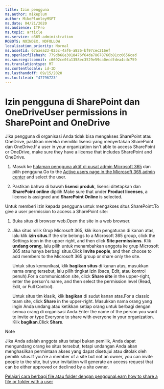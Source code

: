```yaml
---
title: Izin pengguna
ms.author: mikeplum
author: MikePlumleyMSFT
ms.date: 04/21/2020
ms.audience: ITPro
ms.topic: article
ms.service: o365-administration
ROBOTS: NOINDEX, NOFOLLOW
localization_priority: Normal
ms.assetid: 67aaea23-025c-4af6-a826-bf97cec216ef
ms.openlocfilehash: 779db68e3018476f64da78678766b81cc0656cad
ms.sourcegitcommit: c6692ce0fa1358ec3529e59ca0ecdfdea4cdc759
ms.translationtype: MT
ms.contentlocale: id-ID
ms.lasthandoff: 09/15/2020
ms.locfileid: "47796723"
---
```

# <a name="user-permissions-in-sharepoint-and-onedrive"></a><span data-ttu-id="2f926-102">Izin pengguna di SharePoint dan OneDrive</span><span class="sxs-lookup"><span data-stu-id="2f926-102">User permissions in SharePoint and OneDrive</span></span>

<span data-ttu-id="2f926-103">Jika pengguna di organisasi Anda tidak bisa mengakses SharePoint atau OneDrive, pastikan mereka memiliki lisensi yang menyertakan SharePoint dan OneDrive.</span><span class="sxs-lookup"><span data-stu-id="2f926-103">If a user in your organization isn't able to access SharePoint or OneDrive, make sure they have a license that includes SharePoint and OneDrive.</span></span> 
  
1. <span data-ttu-id="2f926-104">Masuk ke [halaman pengguna aktif di pusat admin Microsoft 365](https://portal.office.com/adminportal/home#/users) dan pilih pengguna.</span><span class="sxs-lookup"><span data-stu-id="2f926-104">Go to the [Active users page in the Microsoft 365 admin center](https://portal.office.com/adminportal/home#/users) and select the user.</span></span> 
    
2. <span data-ttu-id="2f926-105">Pastikan bahwa di bawah **lisensi produk**, lisensi ditetapkan dan **SharePoint online** dipilih.</span><span class="sxs-lookup"><span data-stu-id="2f926-105">Make sure that under **Product licenses**, a license is assigned and **SharePoint Online** is selected.</span></span> 
    
 <span data-ttu-id="2f926-106">Untuk memberi izin kepada pengguna untuk mengakses situs SharePoint:</span><span class="sxs-lookup"><span data-stu-id="2f926-106">To give a user permission to access a SharePoint site:</span></span> 
  
1. <span data-ttu-id="2f926-107">Buka situs di browser web.</span><span class="sxs-lookup"><span data-stu-id="2f926-107">Open the site in a web browser.</span></span>
    
2. <span data-ttu-id="2f926-108">Jika situs milik Grup Microsoft 365, klik ikon pengaturan di kanan atas, lalu klik **izin situs**.</span><span class="sxs-lookup"><span data-stu-id="2f926-108">If the site belongs to a Microsoft 365 group, click the Settings icon in the upper right, and then click **Site permissions**.</span></span> <span data-ttu-id="2f926-109">Klik **undang orang**, lalu pilih untuk menambahkan anggota ke grup Microsoft 365 atau hanya berbagi situs.</span><span class="sxs-lookup"><span data-stu-id="2f926-109">Click **Invite people**, and then choose to add members to the Microsoft 365 group or share only the site.</span></span> 
    
    <span data-ttu-id="2f926-110">Untuk situs komunikasi, klik **bagikan situs** di kanan atas, masukkan nama orang tersebut, lalu pilih tingkat izin (baca, Edit, atau kontrol penuh).</span><span class="sxs-lookup"><span data-stu-id="2f926-110">For a communication site, click **Share site** in the upper-right, enter the person's name, and then select the permission level (Read, Edit, or Full Control).</span></span> 
    
    <span data-ttu-id="2f926-111">Untuk situs tim klasik, klik **bagikan** di sudut kanan atas.</span><span class="sxs-lookup"><span data-stu-id="2f926-111">For a classic team site, click **Share** in the upper-right.</span></span> <span data-ttu-id="2f926-112">Masukkan nama orang yang ingin Anda undang atau ketikkan setiap orang untuk berbagi dengan semua orang di organisasi Anda.</span><span class="sxs-lookup"><span data-stu-id="2f926-112">Enter the name of the person you want to invite or type Everyone to share with everyone in your organization.</span></span> <span data-ttu-id="2f926-113">Klik **bagikan**.</span><span class="sxs-lookup"><span data-stu-id="2f926-113">Click **Share**.</span></span>
    
> [!NOTE]
> <span data-ttu-id="2f926-114">Jika Anda adalah anggota situs tetapi bukan pemilik, Anda dapat mengundang orang ke situs tersebut, tetapi undangan Anda akan menghasilkan permintaan akses yang dapat disetujui atau ditolak oleh pemilik situs.</span><span class="sxs-lookup"><span data-stu-id="2f926-114">If you're a member of a site but not an owner, you can invite people to the site, but your invitation will generate an access request that can be either approved or declined by a site owner.</span></span> 
  
[<span data-ttu-id="2f926-115">Pelajari cara berbagi file atau folder dengan pengguna</span><span class="sxs-lookup"><span data-stu-id="2f926-115">Learn how to share a file or folder with a user</span></span>](https://go.microsoft.com/fwlink/?linkid=533408)
  

